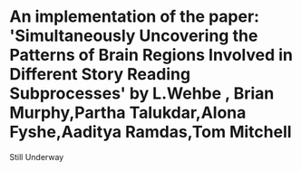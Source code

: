 # An implementation of the paper: 'Simultaneously Uncovering the Patterns of Brain Regions Involved in Different Story Reading Subprocesses' by L.Wehbe ,  Brian Murphy,Partha Talukdar,Alona Fyshe,Aaditya Ramdas,Tom Mitchell

Still Underway
